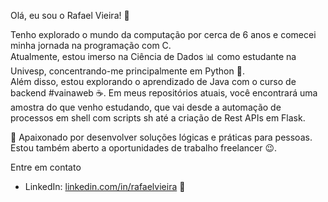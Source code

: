 Olá, eu sou o Rafael Vieira! 👋

Tenho explorado o mundo da computação por cerca de 6 anos e comecei minha jornada na programação com C. <BR>
Atualmente, estou imerso na Ciência de Dados 📊 como estudante na Univesp, concentrando-me principalmente em Python 🐍. <BR>
Além disso, estou explorando o aprendizado de Java com o curso de backend #vainaweb ☕. Em meus repositórios atuais, você encontrará uma amostra do que venho estudando, que vai desde a automação de processos em shell com scripts sh até a criação de Rest APIs em Flask.

🤝 Apaixonado por desenvolver soluções lógicas e práticas para pessoas. Estou também aberto a oportunidades de trabalho freelancer 😉.

Entre em contato
- LinkedIn: [linkedin.com/in/rafaelvieira](https://www.linkedin.com/in/rafaelvieira/) 💼
